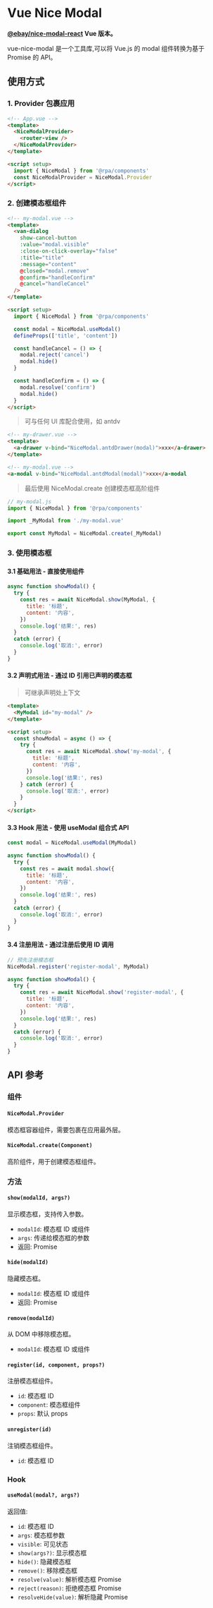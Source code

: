 # Vue Nice Modal

**[@ebay/nice-modal-react](https://github.com/eBay/nice-modal-react) Vue 版本。**

vue-nice-modal 是一个工具库,可以将 Vue.js 的 modal 组件转换为基于 Promise 的 API。

## 使用方式

### 1. Provider 包裹应用

```html
<!-- App.vue -->
<template>
  <NiceModalProvider>
    <router-view />
  </NiceModalProvider>
</template>

<script setup>
  import { NiceModal } from '@rpa/components'
  const NiceModalProvider = NiceModal.Provider
</script>
```

### 2. 创建模态框组件

```html
<!-- my-modal.vue -->
<template>
  <van-dialog
    show-cancel-button
    :value="modal.visible"
    :close-on-click-overlay="false"
    :title="title"
    :message="content"
    @closed="modal.remove"
    @confirm="handleConfirm"
    @cancel="handleCancel"
  />
</template>

<script setup>
  import { NiceModal } from '@rpa/components'

  const modal = NiceModal.useModal()
  defineProps(['title', 'content'])

  const handleCancel = () => {
    modal.reject('cancel')
    modal.hide()
  }

  const handleConfirm = () => {
    modal.resolve('confirm')
    modal.hide()
  }
</script>
```

> 可与任何 UI 库配合使用，如 antdv

```html
<!-- my-drawer.vue -->
<template>
  <a-drawer v-bind="NiceModal.antdDrawer(modal)">xxx</a-drawer>
</template>
```

```html
<!-- my-modal.vue -->
<a-modal v-bind="NiceModal.antdModal(modal)">xxx</a-modal
```

> 最后使用 NiceModal.create 创建模态框高阶组件

```js
// my-modal.js
import { NiceModal } from '@rpa/components'

import _MyModal from './my-modal.vue'

export const MyModal = NiceModal.create(_MyModal)
```

### 3. 使用模态框

#### 3.1 基础用法 - 直接使用组件

```js
async function showModal() {
  try {
    const res = await NiceModal.show(MyModal, {
      title: '标题',
      content: '内容',
    })
    console.log('结果:', res)
  }
  catch (error) {
    console.log('取消:', error)
  }
}
```

#### 3.2 声明式用法 - 通过 ID 引用已声明的模态框

> 可继承声明处上下文

```html
<template>
  <MyModal id="my-modal" />
</template>

<script setup>
  const showModal = async () => {
    try {
      const res = await NiceModal.show('my-modal', {
        title: '标题',
        content: '内容',
      })
      console.log('结果:', res)
    } catch (error) {
      console.log('取消:', error)
    }
  }
</script>
```

#### 3.3 Hook 用法 - 使用 useModal 组合式 API

```js
const modal = NiceModal.useModal(MyModal)

async function showModal() {
  try {
    const res = await modal.show({
      title: '标题',
      content: '内容',
    })
    console.log('结果:', res)
  }
  catch (error) {
    console.log('取消:', error)
  }
}
```

#### 3.4 注册用法 - 通过注册后使用 ID 调用

```js
// 预先注册模态框
NiceModal.register('register-modal', MyModal)

async function showModal() {
  try {
    const res = await NiceModal.show('register-modal', {
      title: '标题',
      content: '内容',
    })
    console.log('结果:', res)
  }
  catch (error) {
    console.log('取消:', error)
  }
}
```

## API 参考

### 组件

#### `NiceModal.Provider`

模态框容器组件，需要包裹在应用最外层。

#### `NiceModal.create(Component)`

高阶组件，用于创建模态框组件。

### 方法

#### `show(modalId, args?)`

显示模态框，支持传入参数。

- `modalId`: 模态框 ID 或组件
- `args`: 传递给模态框的参数
- 返回: Promise

#### `hide(modalId)`

隐藏模态框。

- `modalId`: 模态框 ID 或组件
- 返回: Promise

#### `remove(modalId)`

从 DOM 中移除模态框。

- `modalId`: 模态框 ID 或组件

#### `register(id, component, props?)`

注册模态框组件。

- `id`: 模态框 ID
- `component`: 模态框组件
- `props`: 默认 props

#### `unregister(id)`

注销模态框组件。

- `id`: 模态框 ID

### Hook

#### `useModal(modal?, args?)`

返回值:

- `id`: 模态框 ID
- `args`: 模态框参数
- `visible`: 可见状态
- `show(args?)`: 显示模态框
- `hide()`: 隐藏模态框
- `remove()`: 移除模态框
- `resolve(value)`: 解析模态框 Promise
- `reject(reason)`: 拒绝模态框 Promise
- `resolveHide(value)`: 解析隐藏 Promise
